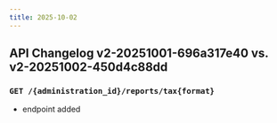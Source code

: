 ```yaml
---
title: 2025-10-02
---
```



## API Changelog v2-20251001-696a317e40 vs. v2-20251002-450d4c88dd

### `GET /{administration_id}/reports/tax{format}`
-  endpoint added
